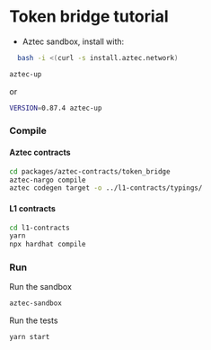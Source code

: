 # Token bridge tutorial

- Aztec sandbox, install with:

```bash
  bash -i <(curl -s install.aztec.network)
```

```bash
aztec-up
```

or

```bash
VERSION=0.87.4 aztec-up
```

### Compile

#### Aztec contracts

```bash
cd packages/aztec-contracts/token_bridge
aztec-nargo compile
aztec codegen target -o ../l1-contracts/typings/
```

#### L1 contracts

```bash
cd l1-contracts
yarn
npx hardhat compile
```

### Run

Run the sandbox

```bash
aztec-sandbox
```

Run the tests

```bash
yarn start
```

